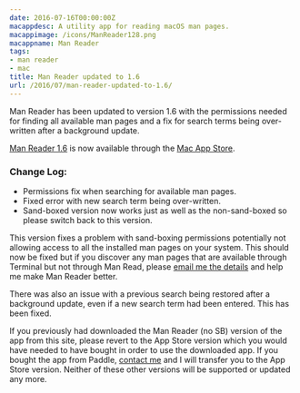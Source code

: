 ```yaml
---
date: 2016-07-16T00:00:00Z
macappdesc: A utility app for reading macOS man pages.
macappimage: /icons/ManReader128.png
macappname: Man Reader
tags:
- man reader
- mac
title: Man Reader updated to 1.6
url: /2016/07/man-reader-updated-to-1.6/
---
```


Man Reader has been updated to version 1.6 with the permissions needed for
finding all available man pages and a fix for search terms being over-written
after a background update.

[Man Reader 1.6][1] is now available through the [Mac App Store][2].

### Change Log:

* Permissions fix when searching for available man pages.
* Fixed error with new search term being over-written.
* Sand-boxed version now works just as well as the non-sand-boxed so please
  switch back to this version.

This version fixes a problem with sand-boxing permissions potentially not
allowing access to all the installed man pages on your system. This should now
be fixed but if you discover any man pages that are available through Terminal
but not through Man Read, please [email me the details][4] and help me make Man
Reader better.

There was also an issue with a previous search being restored after a background
update, even if a new search term had been entered. This has been fixed.

If you previously had downloaded the Man Reader (no SB) version of the app from
this site, please revert to the App Store version which you would have needed to
have bought in order to use the downloaded app. If you bought the app from
Paddle, [contact me][3] and I will transfer you to the App Store version.
Neither of these other versions will be supported or updated any more.

[1]: /manreader/
[2]: http://itunes.apple.com/app/man-reader/id522583774?mt=12
[3]: mailto:sarah@troz.net?subject=Man%20Reader%20transfer%20to%20App%20Store
[4]: mailto:sarah@troz.net?subject=Man%20Reader%20not%20detecting%20some%20man%20pages
